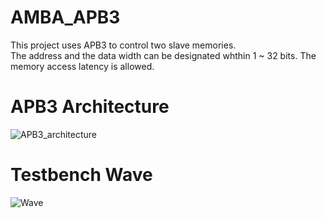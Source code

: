# AMBA_APB3

This project uses APB3 to control two slave memories.  
The address and the data width can be designated whthin 1 ~ 32 bits.
The memory access latency is allowed.

# APB3 Architecture
![APB3_architecture](https://github.com/Kai-Dun/AMBA_APB3/assets/93189715/58043a87-393a-46b9-8f55-d9b745353695)


# Testbench Wave
![Wave](https://github.com/Kai-Dun/AMBA_APB3/assets/93189715/6b4b8e28-db50-4a5d-97a7-3115f71eba1f)
